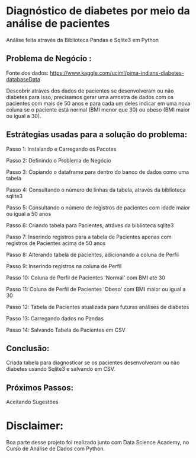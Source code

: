 # Diagnóstico de diabetes por meio da análise de pacientes
Análise feita através da Biblioteca Pandas e Sqlite3 em Python

## Problema de Negócio :
Fonte dos dados: https://www.kaggle.com/uciml/pima-indians-diabetes-databaseData 

Descobrir atráves dos dados de pacientes se desenvolveram ou não diabetes para isso, precisamos gerar uma amostra de dados com os pacientes com mais de 50 anos e para cada um deles indicar em uma nova coluna se o paciente está normal (BMI menor que 30) ou obeso (BMI maior ou igual a 30).
 
## Estrátegias usadas para a solução do problema:

Passo 1: Instalando e Carregando os Pacotes

Passo 2: Definindo o Problema de Negócio

Passo 3: Copiando o dataframe para dentro do banco de dados como uma tabela

Passo 4: Consultando o número de linhas da tabela, através da biblioteca sqlite3

Passo 5: Consultando o número de registros de pacientes com idade maior ou igual a 50 anos

Passo 6: Criando tabela para Pacientes, atráves da biblioteca sqlite3

Passo 7: Inserindo registros para a tabela de Pacientes apenas com registros de Pacientes acima de 50 anos

Passo 8: Alterando tabela de pacientes, adicionando a coluna de Perfil

Passo 9: Inserindo registros na coluna de Perfil

Passo 10: Coluna de Perfil de Pacientes 'Normal' com BMI até 30 

Passo 11: Coluna de Perfil de Pacientes 'Obeso' com BMI maior ou igual a 30 

Passo 12: Tabela de Pacientes atualizada para futuras análises de diabetes

Passo 13: Carregando dados no Pandas 

Passo 14: Salvando Tabela de Pacientes em CSV

## Conclusão:
Criada tabela para diagnosticar se os pacientes desenvolveram ou não diabetes usando Sqlite3 e salvando em CSV.

## Próximos Passos:
Aceitando Sugestões

# Disclaimer:
Boa parte desse projeto foi realizado junto com Data Science Academy, no Curso de Análise de Dados com Python.

